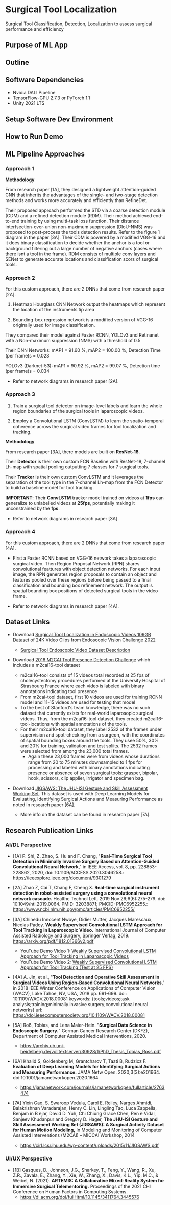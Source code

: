 # Surgical Tool Localization

Surgical Tool Classification, Detection, Localization to assess surgical performance and efficiency

## Purpose of ML App

## Outline

## Software Dependencies

- Nvidia DALI Pipeline
- TensorFlow-GPU 2.7.3 or PyTorch 1.1
- Unity 2021 LTS

## Setup Software Dev Environment

## How to Run Demo

## ML Pipeline Approaches

### Approach 1

**Methodology**

From research paper [1A], they designed a lightweight attention-guided CNN that inherits the advantages of the single- and two-stage detection methods and works more accurately and efficiently than RefineDet.

Their proposed approach performed the STD via a coarse detection module (CDM) and a refined detection module (RDM). Their method achieved end-to-end training by using multi-task loss function. Their distance interfsection-over-union non-maximum suppression (DIoU-NMS) was proposed to post-process the tools detection results. Refer to the figure 1 diagram in the paper [3A]. Their CDM is powered by a modified VGG-16 and it does binary classification to decide whether the anchor is a tool or background filtering out a large number of negative anchors (cases where there isnt a tool in the frame). RDM consists of multiple conv layers and SENet to generate accurate locations and classification scors of surgical tools.

### Approach 2

For this custom approach, there are 2 DNNs that come from research paper [2A].

1. Heatmap Hourglass CNN Network output the heatmaps which represent the location of the instruments tip area

2. Bounding-box regression network is a modified version of VGG-16 originally used for image classification.

They compared their model against Faster RCNN, YOLOv3 and Retinanet with a Non-maximum suppression (NMS) with a threshold of 0.5

Their DNN Networks: mAP1 = 91.60 %, mAP2 = 100.00 %, Detection Time (per frame)s = 0.023

YOLOv3 (Darknet-53): mAP1 = 90.92 %, mAP2 = 99.07 %, Detection time (per frame)s = 0.034

- Refer to network diagrams in research paper [2A].

### Approach 3

1. Train a surgical tool detector on image-level labels and learn the whole region boundaries of the surgical tools in laparoscopic videos.

2. Employ a Convolutional LSTM (ConvLSTM) to learn the spatio-temporal coherence across the surgical video frames for tool localization and tracking.

**Methodology**

From research paper [3A], there models are built on **ResNet-18**.

Their **Detector** is their own custom FCN Baseline with ResNet-18, 7-channel Lh-map with spatial pooling outputting 7 classes for 7 surgical tools.

Their **Tracker** is their own custom ConvLSTM and it leverages the separation of the tool type in the 7-channel Lh-map from the FCN Detector to build a baseline model for tool tracking.

**IMPORTANT**: Their **ConvLSTM** tracker model trained on videos at **1fps** can generalize to unlabelled videos at **25fps**, potentially making it unconstrained by the **fps**.

- Refer to network diagrams in research paper [3A].

### Approach 4

For this custom approach, there are 2 DNNs that come from research paper [4A].

- First a Faster RCNN based on VGG-16 network takes a laparascopic surgical video. Then Region Proposal Network (RPN) shares convolutional feattures with object detection networks. For each input image, the RPN generates region proposals to contain an object and features pooled over these regions before being passed to a final classification and bounding box refinement network. The output is spatial bounding box positions of detected surgical tools in the video frame.

- Refer to network diagrams in research paper [4A].


## Dataset Links

- Download [Surgical Tool Localization in Endoscopic Videos 109GB Dataset](https://surgtoolloc.grand-challenge.org/data-download/) of 24K Video Clips from Endoscopic Vision Challenge 2022
    - [Surgical Tool Endoscopic Video Dataset Description](https://surgtoolloc.grand-challenge.org/data/)


- Download [2016 M2CAI Tool Presence Detection Challenge](https://ai.stanford.edu/~syyeung/tooldetection.html) which includes a m2cai16-tool dataset
    - m2cai16-tool consists of 15 videos total recorded at 25 fps of cholecystectomy procedures performed at the University Hospital of Strasbourg France where each video is labeled with binary annotations indicating tool presence
    - From m2cai-tool dataset, first 10 videos are used for training RCNN model and 11-15 videos are used for testing that model
    - To the best of Stanford's team knowledge, there was no such dataset that currently exists for real-world laparosopic surgical videos. Thus, from the m2cai16-tool dataset, they created m2cai16-tool-locations with spatial annotations of the tools.
    - For their m2cai16-tool dataset, they label 2532 of the frames under supervision and spot-checking from a surgeon, with the coordinates of spatial bounding boxes around the tools. They usee 50%, 30% and 20% for training, validation and test spliits. The 2532 frames were selected from among the 23,000 total frames. 
        - Again these 23,000 frames were from videos whose durations range from 20 to 75 minutes downsampled to 1 fps for processing and labeled with binary annotations indicating presence or absence of seven surgical tools: grasper, bipolar, hook, scissors, clip applier, irrigator and specimen bag.

- Download [JIGSAWS: The JHU-ISI Gesture and Skill Assessment Working Set](https://cirl.lcsr.jhu.edu/research/hmm/datasets/jigsaws_release/). This dataset is used with Deep Learning Models for Evaluating, Identifying Surgical Actions and Measuring Performance as noted in research paper [6A].
    - More info on the dataset can be found in research paper [7A].

## Research Publication Links

### AI/DL Perspective

- [1A] P. Shi, Z. Zhao, S. Hu and F. Chang, "**Real-Time Surgical Tool Detection in Minimally Invasive Surgery Based on Attention-Guided Convolutional Neural Network**," in IEEE Access, vol. 8, pp. 228853-228862, 2020, doi: 10.1109/ACCESS.2020.3046258.: https://ieeexplore.ieee.org/document/9301279

- [2A] Zhao Z, Cai T, Chang F, Cheng X. **Real-time surgical instrument detection in robot-assisted surgery using a convolutional neural network cascade.** Healthc Technol Lett. 2019 Nov 26;6(6):275-279. doi: 10.1049/htl.2019.0064. PMID: 32038871; PMCID: PMC6952255.: https://www.ncbi.nlm.nih.gov/pmc/articles/PMC6952255/

- [3A] Chinedu Innocent Nwoye, Didier Mutter, Jacques Marescaux, Nicolas Padoy. **Weakly Supervised Convolutional LSTM Approach for Tool Tracking in Laparoscopic Video.** International Journal of Computer Assisted Radiology and Surgery, Springer Verlag, 2019: https://arxiv.org/pdf/1812.01366v2.pdf
    - YouTube Demo Video 1: [Weakly Supervised Convolutional LSTM Approach for Tool Tracking in Laparoscopic Videos](https://www.youtube.com/watch?v=vnMwlS5tvHE)
    - YouTube Demo Video 2: [Weakly Supervised Convolutional LSTM Approach for Tool Tracking (Test at 25 FPS)](https://www.youtube.com/watch?v=SNhd1yzOe50)

- [4A] A. Jin, et al., "**Tool Detection and Operative Skill Assessment in Surgical Videos Using Region-Based Convolutional Neural Networks**," in 2018 IEEE Winter Conference on Applications of Computer Vision (WACV), Lake Tahoe, NV, USA, 2018 pp. 691-699.
doi: 10.1109/WACV.2018.00081
keywords: {tools;videos;task analysis;training;minimally invasive surgery;convolutional neural networks}
url: https://doi.ieeecomputersociety.org/10.1109/WACV.2018.00081

- [5A] Roß, Tobias, and Lena Maier-Hein. "**Surgical Data Science in Endoscopic Surgery.**" German Cancer Research Center (DKFZ), Department of Computer Assisted Medical Interventions, 2020. 
    - https://archiv.ub.uni-heidelberg.de/volltextserver/30928/1/PhD_Thesis_Tobias_Ross.pdf

- [6A] Khalid S, Goldenberg M, Grantcharov T, Taati B, Rudzicz F. **Evaluation of Deep Learning Models for Identifying Surgical Actions and Measuring Performance.** JAMA Netw Open. 2020;3(3):e201664. doi:10.1001/jamanetworkopen.2020.1664
    - https://jamanetwork.com/journals/jamanetworkopen/fullarticle/2763474

- [7A] Yixin Gao, S. Swaroop Vedula, Carol E. Reiley, Narges Ahmidi, Balakrishnan Varadarajan, Henry C. Lin, Lingling Tao, Luca Zappella, Benjam ́ın B ́ejar, David D. Yuh, Chi Chiung Grace Chen, Ren ́e Vidal, Sanjeev Khudanpur and Gregory D. Hager, **The JHU-ISI Gesture and Skill Assessment Working Set (JIGSAWS): A Surgical Activity Dataset for Human Motion Modeling,** In Modeling and Monitoring of Computer Assisted Interventions (M2CAI) – MICCAI Workshop, 2014
    - https://cirl.lcsr.jhu.edu/wp-content/uploads/2015/11/JIGSAWS.pdf

### UI/UX Perspective

- [1B] Gasques, D., Johnson, J.G., Sharkey, T., Feng, Y., Wang, R., Xu, Z.R., Zavala, E., Zhang, Y., Xie, W., Zhang, X., Davis, K.L., Yip, M.C., & Weibel, N. (2021). **ARTEMIS: A Collaborative Mixed-Reality System for Immersive Surgical Telementoring.** Proceedings of the 2021 CHI Conference on Human Factors in Computing Systems.
    - https://dl.acm.org/doi/fullHtml/10.1145/3411764.3445576
